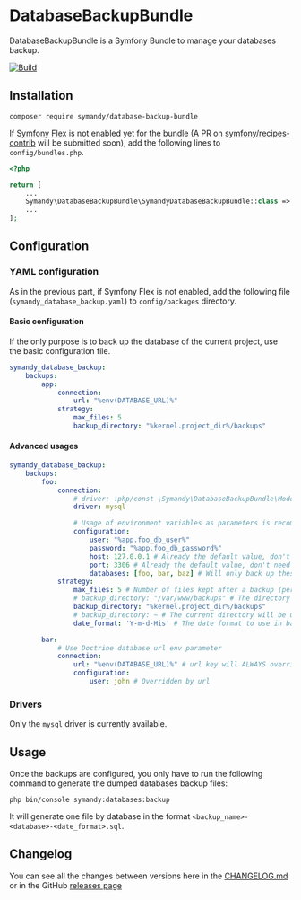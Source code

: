 # DatabaseBackupBundle

DatabaseBackupBundle is a Symfony Bundle to manage your databases backup.

[![Build](https://github.com/Symandy/DatabaseBackupBundle/actions/workflows/build.yml/badge.svg?branch=main)](https://github.com/Symandy/DatabaseBackupBundle/actions/workflows/build.yml)

## Installation

```shell
composer require symandy/database-backup-bundle
```

If [Symfony Flex](https://github.com/symfony/flex) is not enabled yet for the bundle (A PR on
[symfony/recipes-contrib](https://github.com/symfony/recipes-contrib) will be submitted soon), add the following lines
to `config/bundles.php`.

```php
<?php

return [
    ...
    Symandy\DatabaseBackupBundle\SymandyDatabaseBackupBundle::class => ['all' => true],
    ...
];
```

## Configuration

### YAML configuration
As in the previous part, if Symfony Flex is not enabled, add the following file (`symandy_database_backup.yaml`)
to `config/packages` directory.

#### Basic configuration
If the only purpose is to back up the database of the current project, use the basic configuration file.

```yaml
symandy_database_backup:
    backups:
        app:
            connection:
                url: "%env(DATABASE_URL)%"
            strategy:
                max_files: 5
                backup_directory: "%kernel.project_dir%/backups"
```

#### Advanced usages
```yaml
symandy_database_backup:
    backups:
        foo:
            connection:
                # driver: !php/const \Symandy\DatabaseBackupBundle\Model\ConnectionDriver::MySQL
                driver: mysql

                # Usage of environment variables as parameters is recommended for connections configuration
                configuration:
                    user: "%app.foo_db_user%"
                    password: "%app.foo_db_password%"
                    host: 127.0.0.1 # Already the default value, don't need to be added
                    port: 3306 # Already the default value, don't need to be added
                    databases: [foo, bar, baz] # Will only back up these databases
            strategy:
                max_files: 5 # Number of files kept after a backup (per database)
                # backup_directory: "/var/www/backups" # The directory must be created and must have the right permissions
                backup_directory: "%kernel.project_dir%/backups"
                # backup_directory: ~ # The current directory will be used if no value is passed
                date_format: 'Y-m-d-His' # The date format to use in backup files (default: 'Y-m-d')

        bar:
            # Use Doctrine database url env parameter
            connection:
                url: "%env(DATABASE_URL)%" # url key will ALWAYS override array configuration
                configuration:
                    user: john # Overridden by url
```

### Drivers

Only the `mysql` driver is currently available.

## Usage
Once the backups are configured, you only have to run the following command to generate the dumped databases backup files:

```shell
php bin/console symandy:databases:backup
```

It will generate one file by database in the format `<backup_name>-<database>-<date_format>.sql`.


## Changelog

You can see all the changes between versions here in the [CHANGELOG.md](CHANGELOG.md) or in the GitHub [releases page](https://github.com/Symandy/DatabaseBackupBundle/releases)
